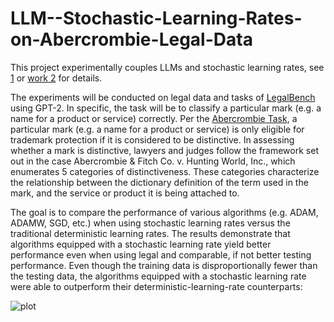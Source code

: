 # LLM--Stochastic-Learning-Rates-on-Abercrombie-Legal-Data

This project experimentally couples LLMs and stochastic learning rates, see [1](https://arxiv.org/pdf/2110.10710.pdf) or [work 2](https://ieeexplore.ieee.org/abstract/document/9809984) for details.

The experiments will be conducted on legal data and tasks of [LegalBench](https://github.com/HazyResearch/legalbench) using GPT-2. In specific, the task will be to classify a particular mark (e.g. a name for a product or service) correctly. Per the [Abercrombie Task](https://github.com/HazyResearch/legalbench/tree/main/tasks/abercrombie), a particular mark (e.g. a name for a product or service) is only eligible for trademark protection if it is considered to be distinctive. In assessing whether a mark is distinctive, lawyers and judges follow the framework set out in the case Abercrombie & Fitch Co. v. Hunting World, Inc., which enumerates 5 categories of distinctiveness. These categories characterize the relationship between the dictionary definition of the term used in the mark, and the service or product it is being attached to.

The goal is to compare the performance of various algorithms (e.g. ADAM, ADAMW, SGD, etc.) when using stochastic learning rates versus the traditional deterministic learning rates. The results demonstrate that algorithms equipped with a stochastic learning rate yield better performance even when using legal and comparable, if not better testing performance. Even though the training data is disproportionally fewer than the testing data, the algorithms equipped with a stochastic learning rate were able to outperform their deterministic-learning-rate counterparts:

![plot](https://github.com/thm2/LLM--Stochastic-Learning-Rates-on-Abercrombie-Legal-Data/tree/main/preliminary_results/ADAMW/slro_losses.png)






